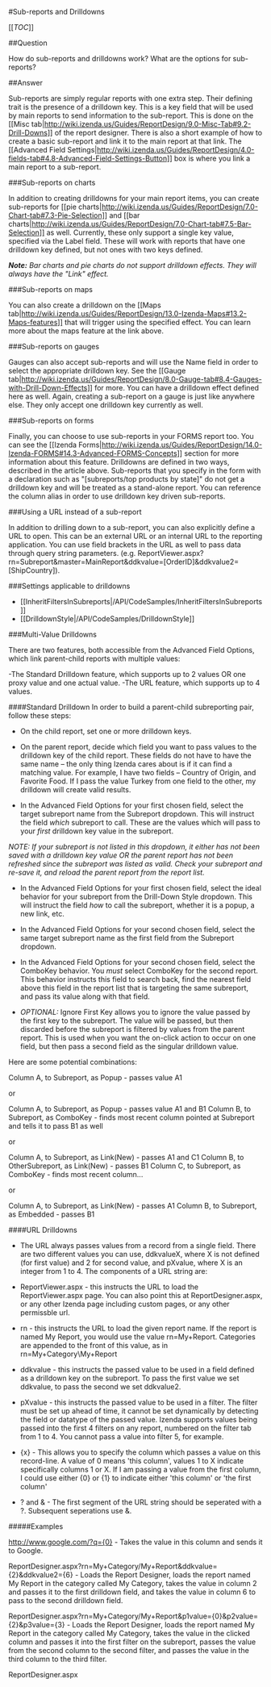 #Sub-reports and Drilldowns

[[_TOC_]]

##Question

How do sub-reports and drilldowns work? What are the options for sub-reports?

##Answer

Sub-reports are simply regular reports with one extra step. Their defining trait is the presence of a drilldown key. This is a key field that will be used by main reports to send information to the sub-report. This is done on the [[Misc tab|http://wiki.izenda.us/Guides/ReportDesign/9.0-Misc-Tab#9.2-Drill-Downs]] of the report designer. There is also a short example of how to create a basic sub-report and link it to the main report at that link. The [[Advanced Field Settings|http://wiki.izenda.us/Guides/ReportDesign/4.0-fields-tab#4.8-Advanced-Field-Settings-Button]] box is where you link a main report to a sub-report. 

###Sub-reports on charts

In addition to creating drilldowns for your main report items, you can create sub-reports for [[pie charts|http://wiki.izenda.us/Guides/ReportDesign/7.0-Chart-tab#7.3-Pie-Selection]] and [[bar charts|http://wiki.izenda.us/Guides/ReportDesign/7.0-Chart-tab#7.5-Bar-Selection]] as well. Currently, these only support a single key value, specified via the Label field. These will work with reports that have one drilldown key defined, but not ones with two keys defined.

_**Note:** Bar charts and pie charts do not support drilldown effects. They will always have the "Link" effect._

###Sub-reports on maps

You can also create a drilldown on the [[Maps tab|http://wiki.izenda.us/Guides/ReportDesign/13.0-Izenda-Maps#13.2-Maps-features]] that will trigger using the specified effect. You can learn more about the maps feature at the link above.

###Sub-reports on gauges

Gauges can also accept sub-reports and will use the Name field in order to select the appropriate drilldown key. See the [[Gauge tab|http://wiki.izenda.us/Guides/ReportDesign/8.0-Gauge-tab#8.4-Gauges-with-Drill-Down-Effects]] for more. You can have a drilldown effect defined here as well. Again, creating a sub-report on a gauge is just like anywhere else. They only accept one drilldown key currently as well.

###Sub-reports on forms

Finally, you can choose to use sub-reports in your FORMS report too. You can see the [[Izenda Forms|http://wiki.izenda.us/Guides/ReportDesign/14.0-Izenda-FORMS#14.3-Advanced-FORMS-Concepts]] section for more information about this feature. Drilldowns are defined in two ways, described in the article above. Sub-reports that you specify in the form with a declaration such as "[subreports/top products by state]" do not get a drilldown key and will be treated as a stand-alone report. You can reference the column alias in order to use drilldown key driven sub-reports.

###Using a URL instead of a sub-report

In addition to drilling down to a sub-report, you can also explicitly define a URL to open. This can be an external URL or an internal URL to the reporting application. You can use field brackets in the URL as well to pass data through query string parameters. (e.g. ReportViewer.aspx?rn=Subreport&master=MainReport&ddkvalue=[OrderID]&ddkvalue2=[ShipCountry]). 

###Settings applicable to drilldowns
* [[InheritFiltersInSubreports|/API/CodeSamples/InheritFiltersInSubreports]]
* [[DrilldownStyle|/API/CodeSamples/DrilldownStyle]]

###Multi-Value Drilldowns

There are two features, both accessible from the Advanced Field Options, which link parent-child reports with multiple values:

-The Standard Drilldown feature, which supports up to 2 values OR one proxy value and one actual value.
-The URL feature, which supports up to 4 values.

####Standard Drilldown
In order to build a parent-child subreporting pair, follow these steps:

* On the child report, set one or more drilldown keys.

* On the parent report, decide which field you want to pass values to the drilldown key of the child report. These fields do not have to have the same name – the only thing Izenda cares about is if it can find a matching value. For example, I have two fields – Country of Origin, and Favorite Food. If I pass the value Turkey from one field to the other, my drilldown will create valid results.

* In the Advanced Field Options for your first chosen field, select the target subreport name from the Subreport dropdown. This will instruct the field _which_ subreport to call. These are the values which will pass to your _first_ drilldown key value in the subreport.

_*NOTE:* If your subreport is not listed in this dropdown, it either has not been saved with a drilldown key value OR the parent report has not been refreshed since the subreport was listed as valid. Check your subreport and re-save it, and reload the parent report from the report list._

* In the Advanced Field Options for your first chosen field, select the ideal behavior for your subreport from the Drill-Down Style dropdown. This will instruct the field _how_ to call the subreport, whether it is a popup, a new link, etc.

* In the Advanced Field Options for your second chosen field, select the same target subreport name as the first field from the Subreport dropdown.

* In the Advanced Field Options for your second chosen field, select the ComboKey behavior. You _must_ select ComboKey for the second report. This behavior instructs this field to search back, find the nearest field above this field in the report list that is targeting the same subreport, and pass its value along with that field.

* *OPTIONAL:* Ignore First Key allows you to ignore the value passed by the first key to the subreport. The value will be passed, but then discarded before the subreport is filtered by values from the parent report. This is used when you want the on-click action to occur on one field, but then pass a second field as the singular drilldown value.

Here are some potential combinations:

Column A, to Subreport, as Popup - passes value A1

or

Column A, to Subreport, as Popup - passes value A1 and B1
Column B, to Subreport, as ComboKey - finds most recent column pointed at Subreport and tells it to pass B1 as well

or

Column A, to Subreport, as Link(New) - passes A1 and C1 
Column B, to OtherSubreport, as Link(New) - passes B1
Column C, to Subreport, as ComboKey - finds most recent column...

or 

Column A, to Subreport, as Link(New) - passes A1
Column B, to Subreport, as Embedded - passes B1

####URL Drilldowns

* The URL always passes values from a record from a single field. There are two different values you can use, ddkvalueX, where X is not defined (for first value) and 2 for second value, and pXvalue, where X is an integer from 1 to 4. The components of a URL string are:

* ReportViewer.aspx - this instructs the URL to load the ReportViewer.aspx page. You can also point this at ReportDesigner.aspx, or any other Izenda page including custom pages, or any other permissble url. 

* rn - this instructs the URL to load the given report name. If the report is named My Report, you would use the value rn=My+Report. Categories are appended to the front of this value, as in rn=My+Category\My+Report

* ddkvalue - this instructs the passed value to be used in a field defined as a drilldown key on the subreport. To pass the first value we set ddkvalue, to pass the second we set ddkvalue2.

* pXvalue - this instructs the passed value to be used in a filter. The filter must be set up ahead of time, it cannot be set dynamically by detecting the field or datatype of the passed value. Izenda supports values being passed into the first 4 filters on any report, numbered on the filter tab from 1 to 4. You cannot pass a value into filter 5, for example.

* {x} - This allows you to specify the column which passes a value on this record-line. A value of 0 means 'this column', values 1 to X indicate specifically columns 1 or X. If I am passing a value from the first column, I could use either {0} or {1} to indicate either 'this column' or 'the first column'

* ? and & - The first segment of the URL string should be seperated with a ?. Subsequent seperations use &.

#####Examples

http://www.google.com/?q={0} - Takes the value in this column and sends it to Google.

ReportDesigner.aspx?rn=My+Category/My+Report&ddkvalue={2}&ddkvalue2={6} - Loads the Report Designer, loads the report named My Report in the category called My Category, takes the value in column 2 and passes it to the first drilldown field, and takes the value in column 6 to pass to the second drilldown field.

ReportDesigner.aspx?rn=My+Category/My+Report&p1value={0}&p2value={2}&p3value={3} - Loads the Report Designer, loads the report named My Report in the category called My Category, takes the value in the clicked column and passes it into the first filter on the subreport, passes the value from the second column to the second filter, and passes the value in the third column to the third filter.

ReportDesigner.aspx

